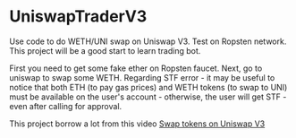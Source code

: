 # UniswapTraderV3

Use code to do WETH/UNI swap on Uniswap V3. Test on Ropsten network. This project will be a good start to learn trading bot.

First you need to get some fake ether on Ropsten faucet. Next, go to uniswap to swap some WETH. Regarding STF error - it may be useful to notice that both ETH (to pay gas prices) and WETH tokens (to swap to UNI) must be available on the user's account - otherwise, the user will get STF - even after calling for approval.

This project borrow a lot from this video [Swap tokens on Uniswap V3](https://www.youtube.com/watch?v=vXu5GeLP6A8)
